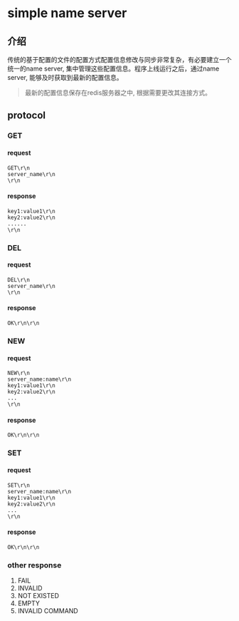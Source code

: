 # simple name server
## 介绍
   传统的基于配置的文件的配置方式配置信息修改与同步非常复杂，有必要建立一个统一的name server, 集中管理这些配置信息。程序上线运行之后，通过name server, 能够及时获取到最新的配置信息。

   > 最新的配置信息保存在redis服务器之中, 根据需要更改其连接方式。

## protocol

### GET

#### request

```
GET\r\n
server_name\r\n
\r\n
```

#### response

```
key1:value1\r\n
key2:value2\r\n
......
\r\n
```

### DEL

#### request

```
DEL\r\n
server_name\r\n
\r\n
```

#### response

```
OK\r\n\r\n
```

### NEW

#### request

```
NEW\r\n
server_name:name\r\n
key1:value1\r\n
key2:value2\r\n
...
\r\n
```

#### response

```
OK\r\n\r\n
```

### SET

#### request

```
SET\r\n
server_name:name\r\n
key1:value1\r\n
key2:value2\r\n
...
\r\n
```

#### response

```
OK\r\n\r\n
```

### other response

1. FAIL
2. INVALID
3. NOT EXISTED
4. EMPTY
5. INVALID COMMAND
